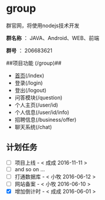 group
=====

群官网，将使用nodejs技术开发

**群名称** ： JAVA、Android、WEB、前端

**群号** ： 206683621

##项目功能 (/group)##

- [首页][1](/index)
- 登录(/login)
- 登出(/logout)
- 问答模块(/question)
- 个人主页(/user/id)
- 个人信息(/user/id/info)
- 招聘信息(/business/offer)
- 聊天系统(/chat)

## 计划任务 ##
- [ ] 项目上线   - < 成成  2016-11-11 >
- [ ] and so on ...
- [ ] 打通数据库 - < 小牧  2016-06-12 >
- [ ] 网站备案   - < 小牧  2016-06-10 >
- [X] 增加倒计时 - < 成成  2016-06-01 >

[1]:http://112.74.126.133/